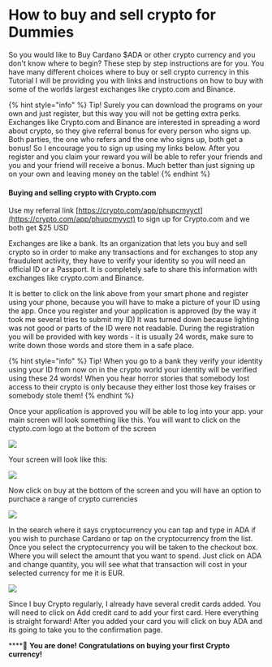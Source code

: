 # How to buy and sell crypto for Dummies

So you would like to Buy Cardano $ADA or other crypto currency and you don't know where to begin? These step by step instructions are for you. You have many different choices where to buy or sell crypto currency in this Tutorial I will be providing you with links and instructions on how to buy with some of the worlds largest exchanges like crypto.com and Binance.

{% hint style="info" %}
Tip!  Surely you can download the programs on your own and just register, but this way you will not be getting extra perks. Exchanges like Crypto.com and Binance are interested in spreading a word about crypto, so they give referral bonus for every person who signs up. Both parties, the one who refers and the one who signs up, both get a bonus! So I encourage you to sign up using my links below. After you register and you claim your reward you will be able to refer your friends and you and your friend will receive a bonus. Much better than just signing up on your own and leaving money on the table!
{% endhint %}

####  Buying and selling crypto with Crypto.com

 Use my referral link [https://crypto.com/app/phupcmyyct](https://crypto.com/app/phupcmyyct) to sign up for Crypto.com and we both get $25 USD

Exchanges are like a bank. Its an organization that lets you buy and sell crypto so in order to make any transactions and for exchanges to stop any fraudulent activity, they have to verify your identity so you will need an official ID or a Passport. It is completely safe to share this information with exchanges like crypto.com and Binance. 

It is better to click on the link above from your smart phone and register using your phone, because you will have to make a picture of your ID using the app. Once you register and your application is approved \(by the way it took me several tries to submit my ID\) It was turned down because lighting was not good or parts of the ID were not readable. During the registration you will be provided with key words - it is usually 24 words, make sure to write down those words and store them in a safe place.

{% hint style="info" %}
Tip!  When you go to a bank they verify your identity using your ID from now on in the crypto world your identity will be verified using these 24 words! When you hear horror stories that somebody lost access to their crypto is only because they either lost those key fraises or somebody stole them! 
{% endhint %}

Once your application is approved you will be able to log into your app. your main screen will look something like this. You will want to click on the ctypto.com logo at the bottom of the screen

![](../.gitbook/assets/screenshot_20210417-084035_cryptocom.jpg)

Your screen will look like this:

![](../.gitbook/assets/screenshot_20210418-120446_cryptocom.jpg)

Now click on buy at the bottom of the screen and you will have an option to purchace a range of crypto currencies

![](../.gitbook/assets/screenshot_20210418-121216_cryptocom.jpg)

In the search where it says cryptocurrency you can tap and type in ADA if you wish to purchase Cardano or tap on the cryptocurrency from the list. Once you select the cryptocurrency you will be taken to the checkout box. Where you will select the amount that you want to spend. Just click on ADA and change quantity, you will see what that transaction will cost in your selected currency for me it is EUR.

![](../.gitbook/assets/screenshot_20210417-084212_cryptocom.jpg)

Since I buy Crypto regularly, I already have several credit cards added. You will need to click on Add credit card to add your first card. Here everything is straight forward! After you added your card you will click on buy ADA and its going to take you to the confirmation page. 



\*\*\*\*🥳 **You are done! Congratulations on buying your first Crypto currency!**

